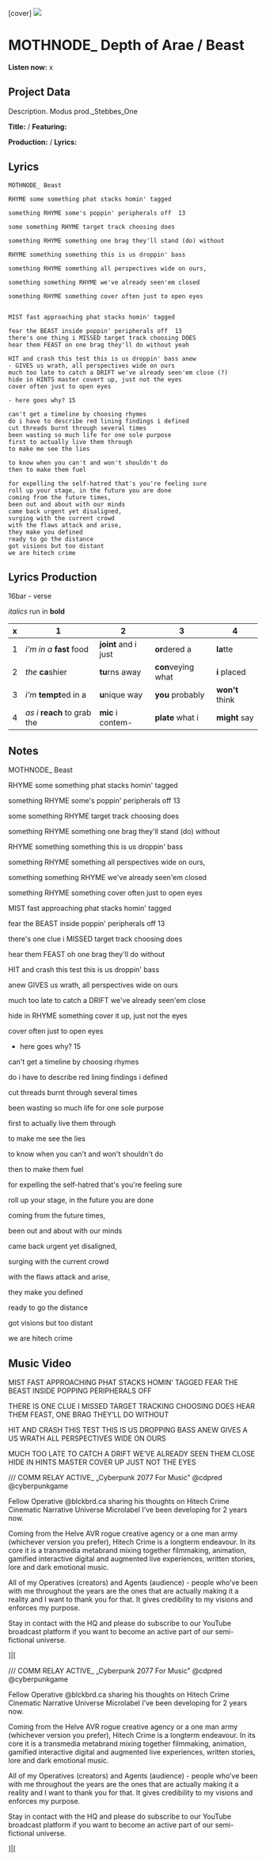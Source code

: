[cover] ![](57175019_319474918741616_8502199518755923887_n.jpg)

# MOTHNODE_ Depth of Arae / Beast

**Listen now:** x

## Project Data

Description.
Modus prod._Stebbes_One

**Title:**  / **Featuring:** 

**Production:**  / **Lyrics:** 

## Lyrics

```
MOTHNODE_ Beast 

RHYME some something phat stacks homin' tagged 

something RHYME some's poppin' peripherals off  13

some something RHYME target track choosing does

something RHYME something one brag they'll stand (do) without

RHYME something something this is us droppin' bass 

something RHYME something all perspectives wide on ours, 

something something RHYME we've already seen'em closed

something RHYME something cover often just to open eyes


MIST fast approaching phat stacks homin' tagged 

fear the BEAST inside poppin' peripherals off  13
there's one thing i MISSED target track choosing DOES
hear them FEAST on one brag they'll do without yeah

HIT and crash this test this is us droppin' bass anew
- GIVES us wrath, all perspectives wide on ours 
much too late to catch a DRIFT we've already seen'em close (?)
hide in HINTS master covert up, just not the eyes
cover often just to open eyes

- here goes why? 15

can't get a timeline by choosing rhymes
do i have to describe red lining findings i defined 
cut threads burnt through several times
been wasting so much life for one sole purpose 
first to actually live them through
to make me see the lies

to know when you can't and won't shouldn't do
then to make them fuel

for expelling the self-hatred that's you're feeling sure 
roll up your stage, in the future you are done
coming from the future times, 
been out and about with our minds 
came back urgent yet disaligned, 
surging with the current crowd
with the flaws attack and arise, 
they make you defined
ready to go the distance
got visions but too distant
we are hitech crime

```

## Lyrics Production

16bar - verse

*italics* run in
**bold**

| x | 1 | 2 | 3 | 4 |
|---|---|---|---|---|
| 1 | *i'm in a* **fast** food | **joint** and i just  | **or**dered a  | **la**tte  |
| 2 | *the* **ca**shier | **tu**rns away  |  **con**veying what |  **i** placed |
| 3 | *i'm* **tempt**ed in a | **u**nique way  |  **you** probably |  **won't** think |
| 4 | *as i* **reach** to grab the |  **mic** i contem-  | **plate** what i | **might** say |

## Notes

MOTHNODE_ Beast 

RHYME some something phat stacks homin' tagged 

something RHYME some's poppin' peripherals off  13

some something RHYME target track choosing does

something RHYME something one brag they'll stand (do) without

RHYME something something this is us droppin' bass 

something RHYME something all perspectives wide on ours, 

something something RHYME we've already seen'em closed

something RHYME something cover often just to open eyes

MIST fast approaching phat stacks homin' tagged 

fear the BEAST inside poppin' peripherals off  13

there's one clue i MISSED target track choosing does

hear them FEAST oh one brag they'll do without

HIT and crash this test this is us droppin' bass 

anew GIVES us wrath, all perspectives wide on ours 

much too late to catch a DRIFT we've already seen'em close 

hide in RHYME something cover it up, just not the eyes

cover often just to open eyes

- here goes why? 15

can't get a timeline by choosing rhymes

do i have to describe red lining findings i defined 

cut threads burnt through several times

been wasting so much life for one sole purpose 

first to actually live them through

to make me see the lies

to know when you can't and won't shouldn't do

then to make them fuel

for expelling the self-hatred that's you're feeling sure 

roll up your stage, in the future you are done

coming from the future times, 

been out and about with our minds 

came back urgent yet disaligned, 

surging with the current crowd

with the flaws attack and arise, 

they make you defined

ready to go the distance

got visions but too distant

we are hitech crime

## Music Video

MIST FAST APPROACHING 
PHAT STACKS HOMIN’ TAGGED
FEAR THE BEAST INSIDE 
POPPING PERIPHERALS OFF

THERE IS ONE CLUE I MISSED
TARGET TRACKING CHOOSING DOES
HEAR THEM FEAST,
ONE BRAG THEY’LL DO WITHOUT

HIT AND CRASH THIS TEST
THIS IS US DROPPING BASS ANEW
GIVES A US WRATH
ALL PERSPECTIVES WIDE ON OURS

MUCH TOO LATE TO CATCH A DRIFT 
WE’VE ALREADY SEEN THEM CLOSE
HIDE IN HINTS MASTER COVER UP
JUST NOT THE EYES

/// COMM RELAY ACTIVE_ 
„Cyberpunk 2077 For Music” 
@cdpred @cyberpunkgame 

Fellow Operative @blckbrd.ca sharing his thoughts on Hitech Crime Cinematic Narrative Universe Microlabel I’ve been developing for 2 years now. 

Coming from the Helve AVR rogue creative agency or a one man army (whichever version you prefer), Hitech Crime is a longterm endeavour. In its core it is a transmedia metabrand mixing together filmmaking, animation, gamified interactive digital and augmented live experiences, written stories, lore and dark emotional music.

All of my Operatives (creators) and Agents (audience) - people who’ve been with me throughout the years are the ones that are actually making it a reality and I want to thank you for that. It gives credibility to my visions and enforces my purpose.

Stay in contact with the HQ and please do subscribe to our YouTube broadcast platform if you want to become an active part of our semi-fictional universe. 

]|[


/// COMM RELAY ACTIVE_ 
„Cyberpunk 2077 For Music” 
@cdpred @cyberpunkgame 

Fellow Operative @blckbrd.ca sharing his thoughts on Hitech Crime Cinematic Narrative Universe Microlabel I’ve been developing for 2 years now. 

Coming from the Helve AVR rogue creative agency or a one man army (whichever version you prefer), Hitech Crime is a longterm endeavour. In its core it is a transmedia metabrand mixing together filmmaking, animation, gamified interactive digital and augmented live experiences, written stories, lore and dark emotional music.

All of my Operatives (creators) and Agents (audience) - people who’ve been with me throughout the years are the ones that are actually making it a reality and I want to thank you for that. It gives credibility to my visions and enforces my purpose.

Stay in contact with the HQ and please do subscribe to our YouTube broadcast platform if you want to become an active part of our semi-fictional universe. 

]|[
